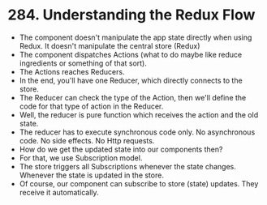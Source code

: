 # 284. Understanding the Redux Flow
- The component doesn't manipulate the app state directly when using Redux. It doesn't manipulate the central store (Redux)
- The component dispatches Actions (what to do maybe like reduce ingredients or something of that sort).
- The Actions reaches Reducers.
- In the end, you'll have one Reducer, which directly connects to the store.
- The Reducer can check the type of the Action, then we'll define the code for that type of action in the Reducer.
- Well, the reducer is pure function which receives the action and the old state. 
- The reducer has to execute synchronous code only. No asynchronous code. No side effects. No Http requests. 
- How do we get the updated state into our components then?
- For that, we use Subscription model.
- The store triggers all Subscriptions whenever the state changes. Whenever the state is updated in the store. 
- Of course, our component can subscribe to store (state) updates. They receive it automatically.